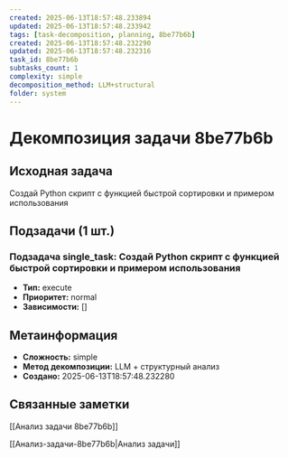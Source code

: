 ```yaml
---
created: 2025-06-13T18:57:48.233894
updated: 2025-06-13T18:57:48.233942
tags: [task-decomposition, planning, 8be77b6b]
created: 2025-06-13T18:57:48.232290
updated: 2025-06-13T18:57:48.232316
task_id: 8be77b6b
subtasks_count: 1
complexity: simple
decomposition_method: LLM+structural
folder: system
---
```


# Декомпозиция задачи 8be77b6b

## Исходная задача
Создай Python скрипт с функцией быстрой сортировки и примером использования

## Подзадачи (1 шт.)

### Подзадача single_task: Создай Python скрипт с функцией быстрой сортировки и примером использования
- **Тип:** execute
- **Приоритет:** normal
- **Зависимости:** []


## Метаинформация
- **Сложность:** simple
- **Метод декомпозиции:** LLM + структурный анализ
- **Создано:** 2025-06-13T18:57:48.232280

## Связанные заметки
[[Анализ задачи 8be77b6b]]

[[Анализ-задачи-8be77b6b|Анализ задачи]]